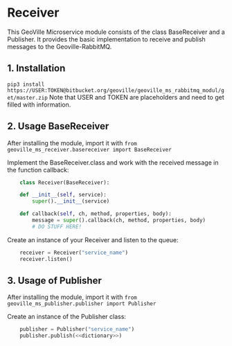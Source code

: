 # Receiver
This GeoVille Microservice module consists of the class BaseReceiver and a Publisher. It provides the basic implementation to receive and publish messages to
the Geoville-RabbitMQ.

## 1. Installation
`pip3 install https://USER:TOKEN@bitbucket.org/geoville/geoville_ms_rabbitmq_modul/get/master.zip`
Note that USER and TOKEN are placeholders and need to get filled with information.

## 2. Usage BaseReceiver
After installing the module, import it with `from geoville_ms_receiver.basereceiver import BaseReceiver`

Implement the BaseReceiver.class and work with the received message in the function callback:
```python
    class Receiver(BaseReceiver):

    def __init__(self, service):
        super().__init__(service)

    def callback(self, ch, method, properties, body):
        message = super().callback(ch, method, properties, body)
        # DO STUFF HERE!
```
Create an instance of your Receiver and listen to the queue:
```python
    receiver = Receiver("service_name")
    receiver.listen()
```

## 3. Usage of Publisher
After installing the module, import it with `from geoville_ms_publisher.publisher import Publisher`

Create an instance of the Publisher class:
```python
    publisher = Publisher("service_name")
    publisher.publish(<<dictionary>>)
```